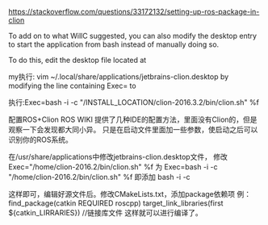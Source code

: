


https://stackoverflow.com/questions/33172132/setting-up-ros-package-in-clion

To add on to what WillC suggested, you can also 
modify the desktop entry to start the application from bash instead of manually doing so.

To do this, edit the desktop file located at

my执行:
vim ~/.local/share/applications/jetbrains-clion.desktop
by modifying the line containing Exec= to

执行:Exec=bash -i -c "/INSTALL_LOCATION/clion-2016.3.2/bin/clion.sh" %f


配置ROS+Clion
ROS WIKI 提供了几种IDE的配置方法，里面没有Clion的，但是观察一下会发现都大同小异。
只是在启动文件里面加一些参数，使启动之后可以识别你的ROS系统。 

在/usr/share/applications中修改jetbrains-clion.desktop文件，
修改
Exec="/home/clion-2016.2/bin/clion.sh" %f
为
Exec=bash -i -c "/home/clion-2016.2/bin/clion.sh" %f
即添加 bash -i -c

这样即可，编辑好源文件后。修改CMakeLists.txt，添加package依赖项
例：find_package(catkin REQUIRED roscpp)
target_link_libraries(first ${catkin_LIRRARIES}) //链接库文件
这样就可以进行编译了。
